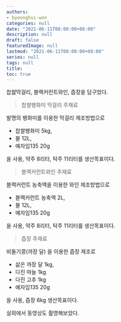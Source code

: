 ```yaml
---
authors:
- byeonghui-won
categories: null
date: "2021-06-11T08:00:00+08:00"
description: null
draft: false
featuredImage: null
lastmod: "2021-06-11T08:00:00+08:00"
series: null
tags: null
title: 
toc: true
---
```


찹쌂막걸리, 블랙커런트와인, 즙장을 담구었다. 

> 찹쌀팽화미 막걸리 주재료

발명의 팽화미를 이용한 막걸리 제조방법으로

+ 찹쌀팽화미 5kg, 
+ 물 12L, 
+ 예자임135 20g

을 사용, 약주 8리터, 탁주 11리터를 생산목표이다.

> 블랙커런트와인 주재료

블랙커런트 농축액을 이용한 와인 제조방법으로

+ 블랙커런트 농축액 2L, 
+ 물 12L, 
+ 예자임135 20g

을 사용, 약주 8리터, 탁주 11리터를 생산목표이다.

> 즙장 주재료

비둘기콩(까장 달) 을 이용한 즙장 제조로

+ 삶은 까장 달 1kg,
+ 다진 마늘 1kg
+ 다진 고추 1kg
+ 예자임135 20g

을 사용, 즙장 6kg 생산목표이다.

실외에서 동영상도 촬영해보았다. 
